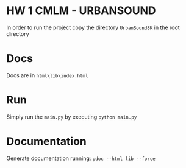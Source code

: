 # HW 1 CMLM - URBANSOUND

In order to run the project copy the directory `UrbanSound8K` in the root directory

# Docs
Docs are in `html\lib\index.html`

# Run
Simply run the `main.py` by executing
```python main.py```

# Documentation
Generate documentation running:
```pdoc --html lib --force```